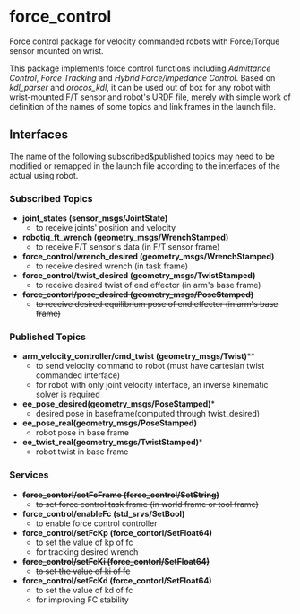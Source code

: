 # force_control

Force control package for velocity commanded robots with Force/Torque sensor mounted on wrist.

This package implements force control functions including *Admittance Control*, *Force Tracking* and *Hybrid Force/Impedance Control*. Based on *kdl_parser* and *orocos_kdl*, it can be used out of box for any robot with wrist-mounted F/T sensor and robot's URDF file, merely with simple work of definition of the names of some topics and link frames in the launch file.

## Interfaces

The name of the following subscribed&published topics may need to be modified or remapped in the launch file according to the interfaces of the actual using robot.

### Subscribed Topics

* **joint_states (sensor_msgs/JointState)**
  * to receive joints' position and velocity
* **robotiq_ft_wrench (geometry_msgs/WrenchStamped)**
  * to receive F/T sensor's data (in F/T sensor frame)
* **force_control/wrench_desired (geometry_msgs/WrenchStamped)**
  * to receive desired wrench (in task frame)
* **force_control/twist_desired (geometry_msgs/TwistStamped)**
  * to receive desired twist of end effector (in arm's base frame)
* ~~**force_contorl/pose_desired (geometry_msgs/PoseStamped)**~~
  * ~~to receive desired equilibrium pose of end effector (in arm's base frame)~~

### Published Topics

* **arm_velocity_controller/cmd_twist (geometry_msgs/Twist)****
  * to send velocity command to robot (must have cartesian twist commanded interface)
  * for robot with only joint velocity interface, an inverse kinematic solver is required
* **ee_pose_desired(geometry_msgs/PoseStamped)***
  * desired pose in baseframe(computed through twist_desired)
* **ee_pose_real(geometry_msgs/PoseStamped)**
  * robot pose in base frame
* **ee_twist_real(geometry_msgs/TwistStamped)***
  * robot twist in base frame

### Services

* ~~**force_contorl/setFcFrame (force_control/SetString)**~~
  * ~~to set force control task frame (in world frame or tool frame)~~
* **force_control/enableFc (std_srvs/SetBool)**
  * to enable force control controller
* **force_control/setFcKp (force_contorl/SetFloat64)**
  * to set the value of kp of fc
  * for tracking desired wrench
* ~~**force_control/setFcKi (force_contorl/SetFloat64)**~~
  * ~~to set the value of ki of fc~~
* **force_control/setFcKd (force_contorl/SetFloat64)**
  * to set the value of kd of fc
  * for improving FC stability
